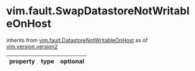 vim.fault.SwapDatastoreNotWritableOnHost
========================================
inherits from [vim.fault.DatastoreNotWritableOnHost](docs/vim.fault.DatastoreNotWritableOnHost.md)
as of [vim.version.version2](docs/vim.version.md)

| property | type | optional |
|:---------|:-----|:---------|
